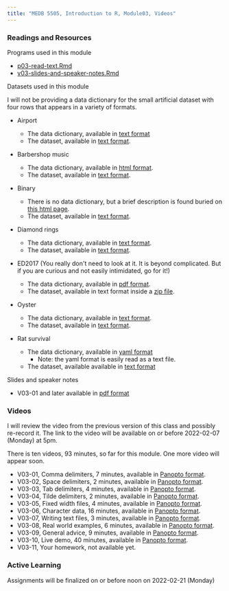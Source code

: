 ```yaml
---
title: "MEDB 5505, Introduction to R, Module03, Videos"
---
```


### Readings and Resources

Programs used in this module

+ [p03-read-text.Rmd][git2]
+ [v03-slides-and-speaker-notes.Rmd][git3]

Datasets used in this module

I will not be providing a data dictionary for the small artificial dataset with four rows that appears in a variety of formats.

+ Airport
  + The data dictionary, available in [text format][airport1]
  + The dataset, available in [text format][airport2].

+ Barbershop music
  + The data dictionary, available in [html format][barber1]. 
  + The dataset, available in [text format][barber2].
  
+ Binary
  + There is no data dictionary, but a brief description is found buried on [this html page][binary1].
  + The dataset, available in [text format][binary2].

+ Diamond rings
  + The data dictionary, available in [text format][diamond1].
  + The dataset, available in [text format][diamond2].

+ ED2017 (You really don't need to look at it. It is beyond complicated. But if you are curious and not easily intimidated, go for it!)
  + The data dictionary, available in [pdf format][ed2017a].
  + The dataset, available in text format inside a [zip file][ed2017b].

+ Oyster
  + The data dictionary, available in [text format][oyster1].
  + The dataset, available in [text format][oyster2].
  
+ Rat survival
  + The data dictionary, available in [yaml format][rats1]
    + Note: the yaml format is easily read as a text file.
  + The dataset, available available in [text format][rats2]
  
Slides and speaker notes

+ V03-01 and later available in [pdf format][git1]

### Videos

I will review the video from the previous version of this class and possibly re-record it. The link to the video will be available on or before 2022-02-07 (Monday) at 5pm.

There is ten videos, 93 minutes, so far for this module. One more video will appear soon.

+ V03-01, Comma delimiters, 7 minutes, available in [Panopto format][v0301].
+ V03-02, Space delimiters, 2 minutes, available in [Panopto format][v0302].
+ V03-03, Tab delimiters, 4 minutes, available in [Panopto format][v0303].
+ V03-04, Tilde delimiters, 2 minutes, available in [Panopto format][v0304].
+ V03-05, Fixed width files, 4 minutes, available in [Panopto format][v0305].
+ V03-06, Character data, 16 minutes, available in [Panopto format][v0306].
+ V03-07, Writing text files, 3 minutes, available in [Panopto format][v0307].
+ V03-08, Real world examples, 6 minutes, available in [Panopto format][v0308].
+ V03-09, General advice, 9 minutes, available in [Panopto format][v0309].
+ V03-10, Live demo, 40 minutes, available in [Panopto format][v0310].
+ V03-11, Your homework, not available yet.


### Active Learning

Assignments will be finalized on or before noon on 2022-02-21 (Monday)

[git1]: https://github.com/pmean/classes/blob/master/introduction-to-r/results/v03-slides-and-speaker-notes.pdf
[git2]: https://github.com/pmean/classes/blob/master/introduction-to-r/src/p03-read-text.Rmd
[git3]: https://github.com/pmean/classes/blob/master/introduction-to-r/src/v03-slides-and-speaker-notes.Rmd

[v0301]: https://umsystem.hosted.panopto.com/Panopto/Pages/Viewer.aspx?id=280d3e27-95f5-43fb-96b9-ae53011cb7c3
[v0302]: https://umsystem.hosted.panopto.com/Panopto/Pages/Viewer.aspx?id=4ef42c40-36c4-43fb-aea5-ae53011f4598
[v0303]: https://umsystem.hosted.panopto.com/Panopto/Pages/Viewer.aspx?id=59876877-7a9c-44ac-8dbf-ae530120c60b
[v0304]: https://umsystem.hosted.panopto.com/Panopto/Pages/Viewer.aspx?id=daf9b6cb-36a8-48b2-b32c-ae5301226e9c
[v0305]: https://umsystem.hosted.panopto.com/Panopto/Pages/Viewer.aspx?id=20866dca-a59c-45d1-8647-ae530123e623
[v0306]: https://umsystem.hosted.panopto.com/Panopto/Pages/Viewer.aspx?id=7688004e-dff8-44c6-9432-ae5301254910
[v0307]: https://umsystem.hosted.panopto.com/Panopto/Pages/Viewer.aspx?id=b182ff07-539b-45a6-97bc-ae53016e20c7
[v0308]: https://umsystem.hosted.panopto.com/Panopto/Pages/Viewer.aspx?id=b2264b47-72cf-4558-a8a4-ae53016efdcc
[v0309]: https://umsystem.hosted.panopto.com/Panopto/Pages/Viewer.aspx?id=05b2dc68-3beb-4105-802c-ae530170f1cf
[v0310]: https://umsystem.hosted.panopto.com/Panopto/Pages/Viewer.aspx?id=f25a32f4-2f1e-40d2-867c-ae5301751fe1

[airport1]: http://jse.amstat.org/datasets/airport.txt
[airport2]: http://jse.amstat.org/datasets/airport.dat.txt
  
[barber1]: https://dasl.datadescription.com/datafile/barbershop-music/
[barber2]: https://dasl.datadescription.com/download/data/3061

[binary1]: https://stats.oarc.ucla.edu/r/dae/logit-regression/
[binary2]: https://stats.idre.ucla.edu/stat/data/binary.csv

[diamond1]: http://jse.amstat.org/datasets/diamond.txt
[diamond2]: http://jse.amstat.org/datasets/diamond.dat.txt

[ed2017a]: https://ftp.cdc.gov/pub/Health_Statistics/NCHS/Dataset_Documentation/NHAMCS/doc17_ed-508.pdf  
[ed2017b]: https://ftp.cdc.gov/pub/Health_Statistics/NCHS/Datasets/NHAMCS/ED2017.zip  

[oyster1]: http://jse.amstat.org/datasets/30oysters.txt  
[oyster2]: http://jse.amstat.org/datasets/30oysters.dat.txt

[rats1]: https://github.com/pmean/classes/blob/master/survival-models/2020/data/rats-data-dictonary.yaml
[rats2]: https://raw.githubusercontent.com/pmean/classes/master/survival-models/2020/data/rats.csv

